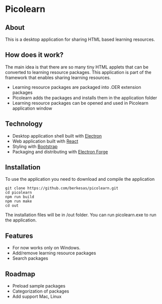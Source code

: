 # Picolearn

## About

This is a desktop application for sharing HTML based learning resources.

## How does it work?

The main idea is that there are so many tiny HTML applets that can be converted to learning resource packages. This application is part of the framework that enables sharing learning resources.

- Learning resource packages are packaged into .OER extension packages
- Picolearn adds the packages and installs them in the application folder
- Learning resource packages can be opened and used in Picolearn application window

## Technology

- Desktop application shell built with [Electron](https://www.electronjs.org/)
- Web application built with [React](https://react.dev/)
- Styling with [Bootstrap](https://getbootstrap.com/)
- Packaging and distributing with [Electron Forge](https://www.electronforge.io/)

## Installation

To use the application you need to download and compile the application 

```shell
git clone https://github.com/berkesas/picolearn.git
cd picolearn
npm run build
npm run make
cd out
```

The installation files will be in /out folder. You can run picolearn.exe to run the application.

## Features

- For now works only on Windows.
- Add/remove learning resource packages
- Search packages

## Roadmap

- Preload sample packages
- Categorization of packages
- Add support Mac, Linux
